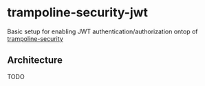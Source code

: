 # trampoline-security-jwt

Basic setup for enabling JWT authentication/authorization ontop of [trampoline-security](../trampoline-security)

## Architecture

TODO